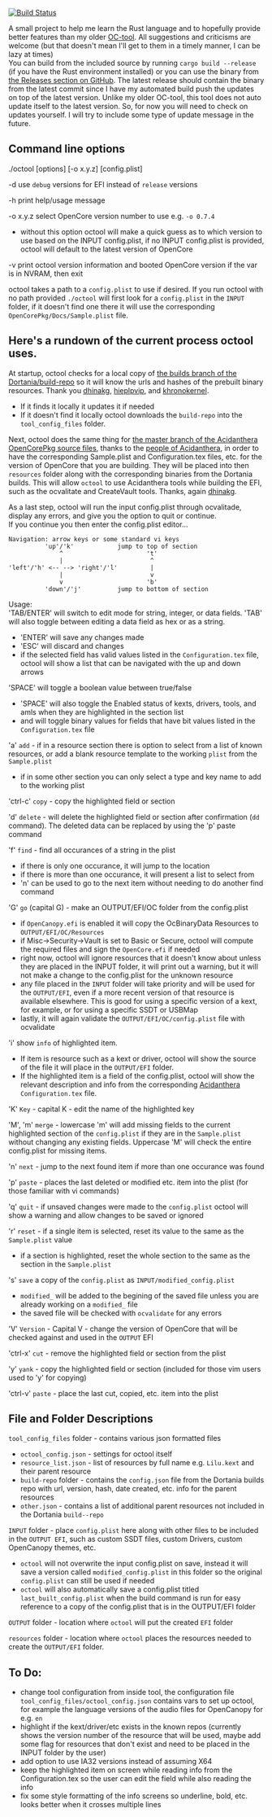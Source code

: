 [![Build Status](https://app.travis-ci.com/rusty-bits/octool.svg?branch=main)](https://app.travis-ci.com/rusty-bits/octool)

A small project to help me learn the Rust language and to hopefully provide better features than my older [OC-tool](https://github.com/rusty-bits/OC-tool).  All suggestions and criticisms are welcome (but that doesn't mean I'll get to them in a timely manner, I can be lazy at times)  
You can build from the included source by running `cargo build --release` (if you have the Rust environment installed) or you can use the binary from [the Releases section on GitHub](https://github.com/rusty-bits/octool/releases). The latest release should contain the binary from the latest commit since I have my automated build push the updates on top of the latest version.  Unlike my older OC-tool, this tool does not auto update itself to the latest version.  So, for now you will need to check on updates yourself.  I will try to include some type of update message in the future.  

## Command line options ##  

./octool [options] [-o x.y.z] [config.plist]  

-d  use `debug` versions for EFI instead of `release` versions  

-h  print help/usage message  

-o x.y.z  select OpenCore version number to use e.g. `-o 0.7.4`  
 - without this option octool will make a quick guess as to which version to use based on the INPUT config.plist, if no INPUT config.plist is provided, octool will default to the latest version of OpenCore  

-v  print octool version information and booted OpenCore version if the var is in NVRAM, then exit  

octool takes a path to a `config.plist` to use if desired.
If you run octool with no path provided `./octool` will first look for a `config.plist` in the `INPUT` folder, if it doesn't find one there it will use the corresponding `OpenCorePkg/Docs/Sample.plist` file.  

## Here's a rundown of the current process octool uses. ##  

At startup, octool checks for a local copy of [the builds branch of the Dortania/build-repo](https://github.com/dortania/build-repo/tree/builds) so it will know the urls and hashes of the prebuilt binary resources.  Thank you [dhinakg](https://github.com/dhinakg), [hieplpvip](https://github.com/hieplpvip), and [khronokernel](https://github.com/khronokernel).  
 - If it finds it locally it updates it if needed 
 - If it doesn't find it locally octool downloads the `build-repo` into the `tool_config_files` folder.  

Next, octool does the same thing for [the master branch of the Acidanthera OpenCorePkg source files](https://github.com/acidanthera/OpenCorePkg), thanks to the [people of Acidanthera](https://github.com/acidanthera), in order to have the corresponding Sample.plist and Configuration.tex files, etc. for the version of OpenCore that you are building.  They will be placed into then `resources` folder along with the corresponding binaries from the Dortania builds.  This will allow `octool` to use Acidanthera tools while building the EFI, such as the ocvalitate and CreateVault tools.   Thanks, again [dhinakg](https://github.com/dhinakg).  

As a last step, octool will run the input config.plist through ocvalitade, display any errors, and give you the option to quit or continue.  
If you continue you then enter the config.plist editor...  
```
Navigation: arrow keys or some standard vi keys
          'up'/'k'            jump to top of section
              ^                       't'
              |                        ^
'left'/'h' <-- --> 'right'/'l'         |
              |                        v
              v                       'b'
          'down'/'j'          jump to bottom of section
```
Usage:  
'TAB/ENTER' will switch to edit mode for string, integer, or data fields. 'TAB' will also toggle between editing a data field as hex or as a string.  
 - 'ENTER' will save any changes made  
 - 'ESC' will discard and changes  
 - if the selected field has valid values listed in the `Configuration.tex` file, octool will show a list that can be navigated with the up and down arrows

'SPACE' will toggle a boolean value between true/false  
- 'SPACE' will also toggle the Enabled status of kexts, drivers, tools, and amls when they are highlighted in the section list  
- and will toggle binary values for fields that have bit values listed in the `Configuration.tex` file  

'a' `add` - if in a resource section there is option to select from a list of known resources, or add a blank resource template to the working `plist` from the `Sample.plist`  
 - if in some other section you can only select a type and key name to add to the working plist  

'ctrl-c' `copy` - copy the highlighted field or section  

'd' `delete` - will delete the highlighted field or section after confirmation (`dd` command).  The deleted data can be replaced by using the 'p' paste command  

'f' `find` - find all occurances of a string in the plist  
- if there is only one occurance, it will jump to the location  
- if there is more than one occurance, it will present a list to select from  
- 'n' can be used to go to the next item without needing to do another find command  

'G' `go` (capital G) - make an OUTPUT/EFI/OC folder from the config.plist  
 - if `OpenCanopy.efi` is enabled it will copy the OcBinaryData Resources to `OUTPUT/EFI/OC/Resources`  
 - if Misc->Security->Vault is set to Basic or Secure, octool will compute the required files and sign the `OpenCore.efi` if needed  
 - right now, octool will ignore resources that it doesn't know about unless they are placed in the INPUT folder, it will print out a warning, but it will not make a change to the config.plist for the unknown resource  
 - any file placed in the `INPUT` folder will take priority and will be used for the `OUTPUT/EFI`, even if a more recent version of that resource is available elsewhere. This is good for using a specific version of a kext, for example, or for using a specific SSDT or USBMap  
 - lastly, it will again validate the `OUTPUT/EFI/OC/config.plist` file with ocvalidate  

'i' show `info` of highlighted item.  
 - If item is resource such as a kext or driver, octool will show the source of the file it will place in the `OUTPUT/EFI` folder.  
 - If the highlighted item is a field of the config.plist, octool will show the relevant description and info from the corresponding [Acidanthera](https://github.com/acidanthera) `Configuration.tex` file.  

'K' `Key` - capital K - edit the name of the highlighted key  

'M', 'm' `merge` - lowercase 'm' will add missing fields to the current highlighted section of the `config.plist` if they are in the `Sample.plist` without changing any existing fields.  Uppercase 'M' will check the entire config.plist for missing items.  

'n' `next` - jump to the next found item if more than one occurance was found  

'p' `paste` - places the last deleted or modified etc. item into the plist (for those familiar with vi commands)  

'q' `quit` - if unsaved changes were made to the `config.plist` octool will show a warning and allow changes to be saved or ignored  

'r' `reset` - if a single item is selected, reset its value to the same as the `Sample.plist` value  
 - if a section is highlighted, reset the whole section to the same as the section in the `Sample.plist`  

's' `save` a copy of the `config.plist` as `INPUT/modified_config.plist`  
 - `modified_` will be added to the begining of the saved file unless you are already working on a `modified_` file  
 - the saved file will be checked with `ocvalidate` for any errors  

'V' `Version` - Capital V - change the version of OpenCore that will be checked against and used in the `OUTPUT` EFI  

'ctrl-x' `cut` - remove the highlighted field or section from the plist  

'y' `yank` - copy the highlighted field or section (included for those vim users used to 'y' for copying)  

'ctrl-v' `paste` - place the last cut, copied, etc. item into the plist  

## File and Folder Descriptions ##  
`tool_config_files` folder - contains various json formatted files  
 - `octool_config.json` - settings for octool itself  
 - `resource_list.json` - list of resources by full name e.g. `Lilu.kext` and their parent resource  
 - `build-repo` folder - contains the `config.json` file from the Dortania builds repo with url, version, hash, date created, etc. info for the parent resources  
 - `other.json` - contains a list of additional parent resources not included in the Dortania `build--repo`  

`INPUT` folder - place `config.plist` here along with other files to be included in the `OUTPUT EFI`, such as custom SSDT files, custom Drivers, custom OpenCanopy themes, etc.  
 - `octool` will not overwrite the input config.plist on save, instead it will save a version called `modified_config.plist` in this folder so the original `config.plist` can still be used if needed  
 - `octool` will also automatically save a config.plist titled `last_built_config.plist` when the build command is run for easy reference to a copy of the config.plist that is in the OUTPUT/EFI folder  

`OUTPUT` folder - location where `octool` will put the created `EFI` folder 

`resources` folder - location where `octool` places the resources needed to create the `OUTPUT/EFI` folder. 

## To Do: ##  
 - change tool configuration from inside tool, the configuration file `tool_config_files/octool_config.json` contains vars to set up octool, for example the language versions of the audio files for OpenCanopy for e.g. `en`  
 - highlight if the kext/driver/etc exists in the known repos (currently shows the version number of the resource that will be used, maybe add some flag for resources that don't exist and need to be placed in the INPUT folder by the user)
 - add option to use IA32 versions instead of assuming X64  
 - keep the highlighted item on screen while reading info from the Configuration.tex so the user can edit the field while also reading the info  
 - fix some style formatting of the info screens so underline, bold, etc. looks better when it crosses multiple lines

